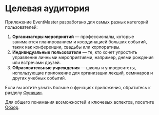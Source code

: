 # Целевая аудитория

Приложение EventMaster разработано для самых разных категорий пользователей:

1. **Организаторы мероприятий** — профессионалы, которые занимаются планированием и координацией больших событий, таких как конференции, свадьбы или корпоративы.
2. **Индивидуальные пользователи** — те, кто хочет упростить управление личными мероприятиями, например, днями рождения или встречами друзей.
3. **Образовательные учреждения** — школы и университеты, использующие приложение для организации лекций, семинаров и других учебных событий.

Если вы хотите узнать больше о функциях приложения, обратитесь к разделу [Функции](../features/features.md).

Для общего понимания возможностей и ключевых аспектов, посетите [Обзор](../overview.md).